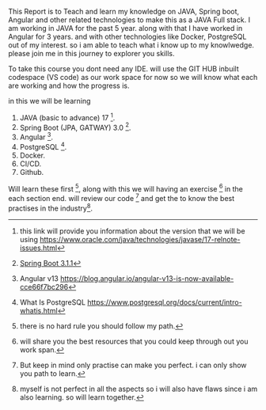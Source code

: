 This Report is to Teach and learn my knowledge on JAVA, Spring boot, Angular and other related technologies to make this as a JAVA Full stack. I am working in JAVA for the past 5 year. along with that I have worked in Angular for 3 years. and with other technologies like Docker, PostgreSQL out of my interest. so i am able to teach what i know up to my knowlwedge. please join me in this journey to explorer you skills. 

To take this course you dont need any IDE. will use the GIT HUB inbuilt codespace (VS code) as our work space for now so we will know what each are working and how the progress is.

in this we will be learning
1. JAVA (basic to advance) 17 [^1].
2. Spring Boot (JPA, GATWAY) 3.0 [^2].
3. Angular [^3].
4. PostgreSQL [^4].
5. Docker.
6. CI/CD.
7. Github.

Will learn these first [^5], along with this we will having an exercise [^6] in the each section end. will review our code [^7] and get the to know the best practises in the industry[^8].

[^1]: this link will provide you information about the version that we will be using https://www.oracle.com/java/technologies/javase/17-relnote-issues.html
[^2]: [Spring Boot 3.1.1](https://docs.spring.io/spring-boot/docs/3.1.1/reference/htmlsingle/) 
[^3]: Angular v13 https://blog.angular.io/angular-v13-is-now-available-cce66f7bc296
[^4]: What Is PostgreSQL https://www.postgresql.org/docs/current/intro-whatis.html
[^5]: there is no hard rule you should follow my path.
[^6]: will share you the best resources that you could keep through out you work span.
[^7]: But keep in mind only practise can make you perfect. i can only show you path to learn.
[^8]: myself is not perfect in all the aspects so i will also have flaws since i am also learning. so will learn together.
